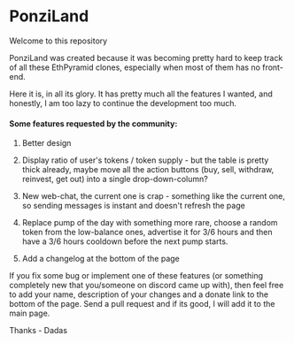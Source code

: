 # PonziLand

Welcome to this repository

PonziLand was created because it was becoming pretty hard to keep track of all these EthPyramid clones, especially when most of them has no front-end.

Here it is, in all its glory. It has pretty much all the features I wanted, and honestly, I am too lazy to continue the development too much.

#### Some features requested by the community:

1. Better design

2. Display ratio of user's tokens / token supply - but the table is pretty thick already, maybe move all the action buttons (buy, sell, withdraw, reinvest, get out) into a single drop-down-column?

3. New web-chat, the current one is crap - something like the current one, so sending messages is instant and doesn't refresh the page

4. Replace pump of the day with something more rare, choose a random token from the low-balance ones, advertise it for 3/6 hours and then have a 3/6 hours cooldown before the next pump starts.

5. Add a changelog at the bottom of the page


If you fix some bug or implement one of these features (or something completely new that you/someone on discord came up with), then feel free to add your name, description of your changes and a donate link to the bottom of the page.
Send a pull request and if its good, I will add it to the main page.

Thanks - Dadas